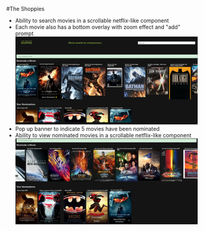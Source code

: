 #The Shoppies
- Ability to search movies in a scrollable netflix-like component
- Each movie also has a bottom overlay with zoom effect and "add" prompt
![](theshoppies1.png)
- Pop up banner to indicate 5 movies have been nominated
- Ability to view nominated movies in a scrollable netflix-like component
![](theshoppies3.png)
